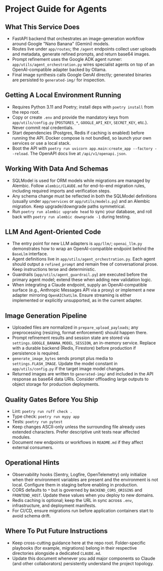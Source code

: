 # Project Guide for Agents

## What This Service Does
- FastAPI backend that orchestrates an image-generation workflow around Google "Nano Banana" (Gemini) models.
- Routes live under `app/routes`; the `/agent` endpoints collect user uploads and metadata, generate refined prompts, and return base64 images.
- Prompt refinement uses the Google ADK agent runner: `app/utils/agent_orchestration.py` wires specialist agents on top of an OpenAI-compatible adapter backed by Ollama.
- Final image synthesis calls Google GenAI directly; generated binaries are persisted to `generated-img/` for inspection.

## Getting A Local Environment Running
- Requires Python 3.11 and Poetry; install deps with `poetry install` from the repo root.
- Copy or create `.env` and provide the mandatory keys from `app/utils/config.py` (`POSTGRES_*`, `GOOGLE_API_KEY`, `SECRET_KEY`, etc.). Never commit real credentials.
- Start dependencies (Postgres, Redis if caching is enabled) before running the API. Docker compose is not bundled, so launch your own services or use a local stack.
- Boot the API with `poetry run uvicorn app.main:create_app --factory --reload`. The OpenAPI docs live at `/api/v1/openapi.json`.

## Working With Data And Schemas
- SQLModel is used for ORM models while migrations are managed by Alembic. Follow `alembic/CLAUDE.md` for end-to-end migration rules, including required imports and verification steps.
- Any schema change must be reflected in both the SQLModel definitions (usually under `app/services` or `app/utils/models.py`) and an Alembic migration. Keep upgrade/downgrade paths symmetrical.
- Run `poetry run alembic upgrade head` to sync your database, and roll back with `poetry run alembic downgrade -1` during testing.

## LLM And Agent-Oriented Code
- The entry point for new LLM adapters is `app/llm/`; `openai_llm.py` demonstrates how to wrap an OpenAI-compatible endpoint behind the `BaseLlm` interface.
- Agent definitions live in `app/utils/agent_orchestration.py`. Each agent should output a `refined_prompt` and remain free of conversational prose. Keep instructions terse and deterministic.
- Guardrails (`app/utils/agent_guardrail.py`) are executed before the primary agent model; extend these when adding new validation logic.
- When integrating a Claude endpoint, supply an OpenAI-compatible surface (e.g., Anthropic Messages API via a proxy) or implement a new adapter mirroring `OpenAIChatLlm`. Ensure streaming is either implemented or explicitly unsupported, as in the current adapter.

## Image Generation Pipeline
- Uploaded files are normalized in `prepare_upload_payloads`; any preprocessing (resizing, format enforcement) should happen there.
- Prompt refinement results and session state are stored via `settings.GOOGLE_BANANA_MODEL_SESSION`, an in-memory service. Replace with a durable backend (Redis, Firestore) before production if persistence is required.
- `generate_image_bytes` sends prompt plus media to `settings.FLASH_IMAGE`. Update the model constant in `app/utils/config.py` if the target image model changes.
- Returned images are written to `generated-img/` and included in the API response as base64 data URIs. Consider offloading large outputs to object storage for production deployments.

## Quality Gates Before You Ship
- Lint: `poetry run ruff check .`
- Type check: `poetry run mypy app`
- Tests: `poetry run pytest`
- Keep changes ASCII-only unless the surrounding file already uses extended characters. Prefer descriptive unit tests near affected modules.
- Document new endpoints or workflows in `README.md` if they affect external consumers.

## Operational Hints
- Observability hooks (Sentry, Logfire, OpenTelemetry) only initialize when their environment variables are present and the environment is not local. Configure them in staging before enabling in production.
- CORS defaults to `*` but is governed by `BACKEND_CORS_ORIGINS` and `FRONTEND_HOST`. Update these values when you deploy to new domains.
- Redis caching is optional; keep the URL in sync across `.env`, infrastructure, and deployment manifests.
- For CI/CD, ensure migrations run before application containers start to avoid schema drift.

## Where To Put Future Instructions
- Keep cross-cutting guidance here at the repo root. Folder-specific playbooks (for example, migrations) belong in their respective directories alongside a dedicated `CLAUDE.md`.
- Update this document whenever you add major components so Claude (and other collaborators) persistently understand the project topology.
